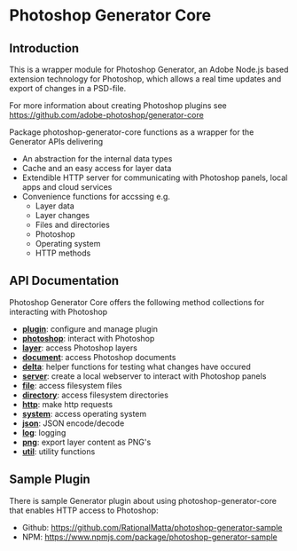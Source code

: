 # Photoshop Generator Core

## Introduction
This is a wrapper module for Photoshop Generator, an Adobe Node.js based extension technology for Photoshop, which allows a real time updates and export of changes in a PSD-file.

For more information about creating Photoshop plugins see
https://github.com/adobe-photoshop/generator-core

Package photoshop-generator-core functions as a wrapper for the Generator APIs delivering
- An abstraction for the internal data types 
- Cache and an easy access for layer data
- Extendible HTTP server for communicating with Photoshop panels, local apps and cloud services
- Convenience functions for accssing e.g.
  - Layer data
  - Layer changes
  - Files and directories
  - Photoshop
  - Operating system
  - HTTP methods

## API Documentation
Photoshop Generator Core offers the following method collections for interacting with Photoshop
- [**plugin**](https://github.com/RationalMatta/photoshop-generator-core/tree/master/documentation#module_plugin): configure and manage plugin
- [**photoshop**](https://github.com/RationalMatta/photoshop-generator-core/tree/master/documentation#module_photoshop): interact with Photoshop
- [**layer**](https://github.com/RationalMatta/photoshop-generator-core/tree/master/documentation#module_layer): access Photoshop layers
- [**document**](https://github.com/RationalMatta/photoshop-generator-core/tree/master/documentation#module_document): access Photoshop documents
- [**delta**](https://github.com/RationalMatta/photoshop-generator-core/tree/master/documentation#module_delta): helper functions for testing what changes have occured
- [**server**](https://github.com/RationalMatta/photoshop-generator-core/tree/master/documentation#module_server): create a local webserver to interact with Photoshop panels 
- [**file**](https://github.com/RationalMatta/photoshop-generator-core/tree/master/documentation#module_file): access filesystem files
- [**directory**](https://github.com/RationalMatta/photoshop-generator-core/tree/master/documentation#module_directory): access filesystem directories
- [**http**](https://github.com/RationalMatta/photoshop-generator-core/tree/master/documentation#module_http): make http requests
- [**system**](https://github.com/RationalMatta/photoshop-generator-core/tree/master/documentation#module_system): access operating system 
- [**json**](https://github.com/RationalMatta/photoshop-generator-core/tree/master/documentation#module_json): JSON encode/decode
- [**log**](https://github.com/RationalMatta/photoshop-generator-core/tree/master/documentation#module_log): logging
- [**png**](https://github.com/RationalMatta/photoshop-generator-core/tree/master/documentation#module_png): export layer content as PNG's 
- [**util**](https://github.com/RationalMatta/photoshop-generator-core/tree/master/documentation#module_util): utility functions

## Sample Plugin
There is sample Generator plugin about using photoshop-generator-core that enables HTTP access to Photoshop:
- Github: https://github.com/RationalMatta/photoshop-generator-sample
- NPM: https://www.npmjs.com/package/photoshop-generator-sample
